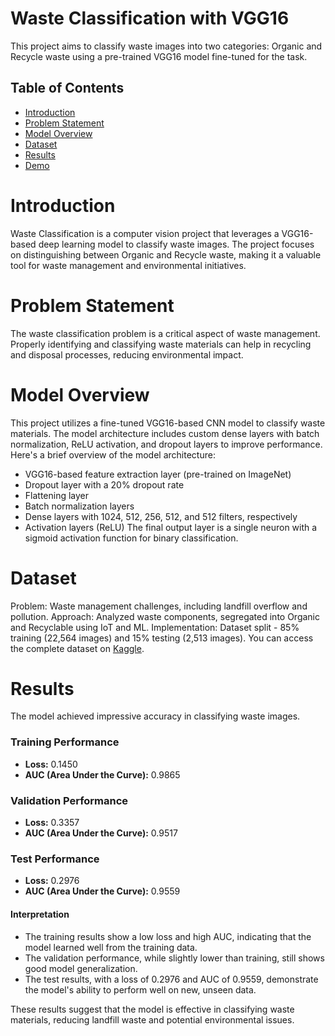 # Waste Classification with VGG16

This project aims to classify waste images into two categories: Organic and Recycle waste using a pre-trained VGG16 model fine-tuned for the task.

## Table of Contents
- [Introduction](#introduction)
- [Problem Statement](#ProblemStatement)
- [Model Overview](#ModelOverview)
- [Dataset](#Dataset)
- [Results](#Results)
- [Demo](#Demo)

# Introduction

Waste Classification is a computer vision project that leverages a VGG16-based deep learning model to classify waste images. The project focuses on distinguishing between Organic and Recycle waste, making it a valuable tool for waste management and environmental initiatives.

# Problem Statement

The waste classification problem is a critical aspect of waste management. Properly identifying and classifying waste materials can help in recycling and disposal processes, reducing environmental impact.

# Model Overview

This project utilizes a fine-tuned VGG16-based CNN model to classify waste materials. The model architecture includes custom dense layers with batch normalization, ReLU activation, and dropout layers to improve performance. Here's a brief overview of the model architecture:

- VGG16-based feature extraction layer (pre-trained on ImageNet)
- Dropout layer with a 20% dropout rate
- Flattening layer
- Batch normalization layers
- Dense layers with 1024, 512, 256, 512, and 512 filters, respectively
- Activation layers (ReLU)
The final output layer is a single neuron with a sigmoid activation function for binary classification.

# Dataset
Problem: Waste management challenges, including landfill overflow and pollution.
Approach: Analyzed waste components, segregated into Organic and Recyclable using IoT and ML.
Implementation: Dataset split - 85% training (22,564 images) and 15% testing (2,513 images).
You can access the complete dataset on <a href="https://www.kaggle.com/datasets/techsash/waste-classification-data" target="blank">Kaggle</a>.


# Results
The model achieved impressive accuracy in classifying waste images. 

### Training Performance
- **Loss:** 0.1450
- **AUC (Area Under the Curve):** 0.9865

### Validation Performance
- **Loss:** 0.3357
- **AUC (Area Under the Curve):** 0.9517

### Test Performance
- **Loss:** 0.2976
- **AUC (Area Under the Curve):** 0.9559

#### Interpretation
- The training results show a low loss and high AUC, indicating that the model learned well from the training data.
- The validation performance, while slightly lower than training, still shows good model generalization.
- The test results, with a loss of 0.2976 and AUC of 0.9559, demonstrate the model's ability to perform well on new, unseen data.

These results suggest that the model is effective in classifying waste materials, reducing landfill waste and potential environmental issues.






